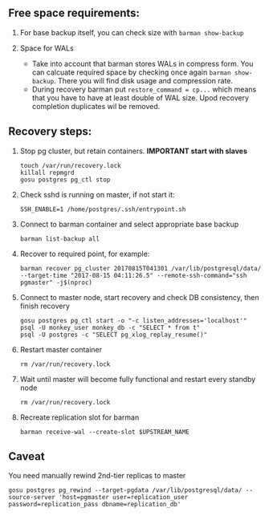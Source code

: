 ## Free space requirements:
1. For base backup itself, you can check size with `barman show-backup`

2. Space for WALs
	* Take into account that barman stores WALs in compress form. You can calcuate required space by checking once again `barman show-backup`. There you will find disk usage and compression rate.
	* During recovery barman put `restore_command = cp...` which means that you have to have at least double of WAL size.
Upod recovery completion duplicates wil be removed.

## Recovery steps:

1. Stop pg cluster, but retain containers. **IMPORTANT start with slaves**
    ```
    touch /var/run/recovery.lock
    killall repmgrd
    gosu postgres pg_ctl stop
    ```    
1. Check sshd is running on master, if not start it:
    ```
    SSH_ENABLE=1 /home/postgres/.ssh/entrypoint.sh
    ```
1. Connect to barman container and select appropriate base backup
    ```
    barman list-backup all
    ```
1. Recover to required point, for example:
    ```
    barman recover pg_cluster 20170815T041301 /var/lib/postgresql/data/ --target-time "2017-08-15 04:11:26.5" --remote-ssh-command="ssh pgmaster" -j$(nproc)
    ```
1. Connect to master node, start recovery and check DB consistency, then finish recovery
    ```
    gosu postgres pg_ctl start -o "-c listen_addresses='localhost'"
    psql -U monkey_user monkey_db -c "SELECT * from t"
    psql -U postgres -c "SELECT pg_xlog_replay_resume()"
    ```
1. Restart master container
    ```
    rm /var/run/recovery.lock
    ```
1. Wait until master will become fully functional and restart every standby node
    ```
    rm /var/run/recovery.lock
    ```
1. Recreate replication slot for barman
    ```
    barman receive-wal --create-slot $UPSTREAM_NAME
    ```

## Caveat

You need manually rewind 2nd-tier replicas to master
```
gosu postgres pg_rewind --target-pgdata /var/lib/postgresql/data/ --source-server 'host=pgmaster user=replication_user password=replication_pass dbname=replication_db'
```

